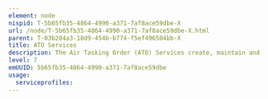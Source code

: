 ```yaml
---
element: node
nispid: T-5b65fb35-4864-4990-a371-7af8ace59dbe-X
url: /node/T-5b65fb35-4864-4990-a371-7af8ace59dbe-X.html
parent: T-03b284a3-18d9-454b-b774-f5ef496504bb-X
title: ATO Services
description: The Air Tasking Order (ATO) Services create, maintain and manage the information object representing the Air Tasking Orders.
level: 7
emUUID: 5b65fb35-4864-4990-a371-7af8ace59dbe
usage:
  serviceprofiles:
---
```

